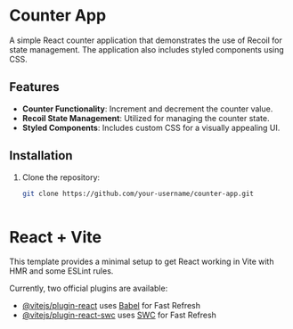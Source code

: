 # Counter App

A simple React counter application that demonstrates the use of Recoil for state management. The application also includes styled components using CSS.

## Features

- **Counter Functionality**: Increment and decrement the counter value.
- **Recoil State Management**: Utilized for managing the counter state.
- **Styled Components**: Includes custom CSS for a visually appealing UI.

## Installation

1. Clone the repository:
   ```bash
   git clone https://github.com/your-username/counter-app.git



# React + Vite

This template provides a minimal setup to get React working in Vite with HMR and some ESLint rules.

Currently, two official plugins are available:

- [@vitejs/plugin-react](https://github.com/vitejs/vite-plugin-react/blob/main/packages/plugin-react/README.md) uses [Babel](https://babeljs.io/) for Fast Refresh
- [@vitejs/plugin-react-swc](https://github.com/vitejs/vite-plugin-react-swc) uses [SWC](https://swc.rs/) for Fast Refresh
